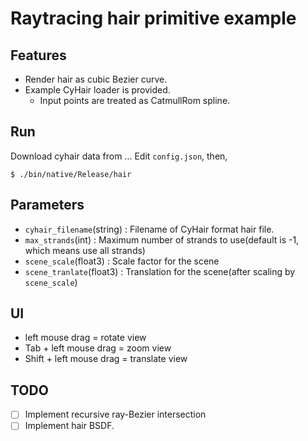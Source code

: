 # Raytracing hair primitive example

## Features

* Render hair as cubic Bezier curve.
* Example CyHair loader is provided.  
  * Input points are treated as CatmullRom spline.

## Run

Download cyhair data from ...
Edit `config.json`, then,

    $ ./bin/native/Release/hair

## Parameters

* `cyhair_filename`(string) : Filename of CyHair format hair file.
* `max_strands`(int) : Maximum number of strands to use(default is -1, which means use all strands)
* `scene_scale`(float3)  : Scale factor for the scene 
* `scene_tranlate`(float3) : Translation for the scene(after scaling by `scene_scale`)

## UI

* left mouse drag = rotate view
* Tab + left mouse drag = zoom view
* Shift + left mouse drag = translate view

## TODO

* [ ] Implement recursive ray-Bezier intersection
* [ ] Implement hair BSDF.
